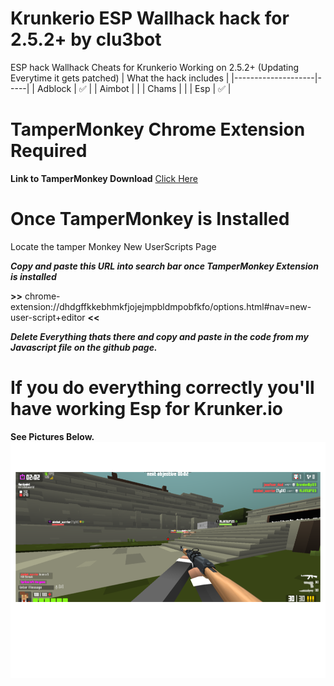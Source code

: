 # Krunkerio ESP Wallhack hack for 2.5.2+ by clu3bot
ESP hack Wallhack Cheats for Krunkerio Working on 2.5.2+ (Updating Everytime it gets patched) 
| What the hack includes   |
|--------------------|-----|
| Adblock            | ✅  |
| Aimbot             |     |
| Chams              |     |
| Esp                | ✅  |
# TamperMonkey Chrome Extension Required
**Link to TamperMonkey Download**
[Click Here](https://chrome.google.com/webstore/detail/tampermonkey/dhdgffkkebhmkfjojejmpbldmpobfkfo?hl=en)

# Once TamperMonkey is Installed

Locate the tamper Monkey New UserScripts Page 

***Copy and paste this URL into search bar once TamperMonkey Extension is installed***

**>>** chrome-extension://dhdgffkkebhmkfjojejmpbldmpobfkfo/options.html#nav=new-user-script+editor **<<**

***Delete Everything thats there and copy and paste in the code from my Javascript file on the github page.***

# If you do everything correctly you'll have working Esp for Krunker.io
**See Pictures Below.**
![KrunkerImage](/images/image1.png)
